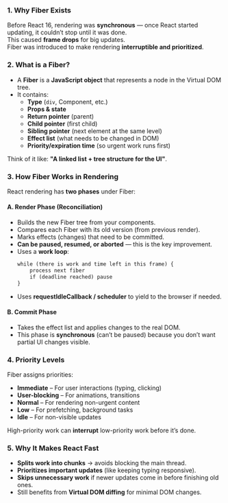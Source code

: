 ### **1. Why Fiber Exists**

Before React 16, rendering was **synchronous** — once React started updating, it couldn’t stop until it was done.  
This caused **frame drops** for big updates.  
Fiber was introduced to make rendering **interruptible and prioritized**.

### **2. What is a Fiber?**

- A **Fiber** is a **JavaScript object** that represents a node in the Virtual DOM tree.
- It contains:
    - **Type** (`div`, Component, etc.)
    - **Props & state**
    - **Return pointer** (parent)
    - **Child pointer** (first child)
    - **Sibling pointer** (next element at the same level)
    - **Effect list** (what needs to be changed in DOM)
    - **Priority/expiration time** (so urgent work runs first)

Think of it like: **"A linked list + tree structure for the UI"**.


### **3. How Fiber Works in Rendering**

React rendering has **two phases** under Fiber:

#### **A. Render Phase (Reconciliation)**

- Builds the new Fiber tree from your components.
- Compares each Fiber with its old version (from previous render).
- Marks effects (changes) that need to be committed.
- **Can be paused, resumed, or aborted** — this is the key improvement.
- Uses a **work loop**:
    ```txt
    while (there is work and time left in this frame) {
        process next fiber
        if (deadline reached) pause
    }
    ```
- Uses **requestIdleCallback / scheduler** to yield to the browser if needed.

#### **B. Commit Phase**

- Takes the effect list and applies changes to the real DOM.
- This phase is **synchronous** (can’t be paused) because you don’t want partial UI changes visible.

### **4. Priority Levels**

Fiber assigns priorities:
- **Immediate** – For user interactions (typing, clicking)
- **User-blocking** – For animations, transitions
- **Normal** – For rendering non-urgent content
- **Low** – For prefetching, background tasks
- **Idle** – For non-visible updates

High-priority work can **interrupt** low-priority work before it’s done.

### **5. Why It Makes React Fast**

- **Splits work into chunks** → avoids blocking the main thread.
- **Prioritizes important updates** (like keeping typing responsive).
- **Skips unnecessary work** if newer updates come in before finishing old ones.
- Still benefits from **Virtual DOM diffing** for minimal DOM changes.